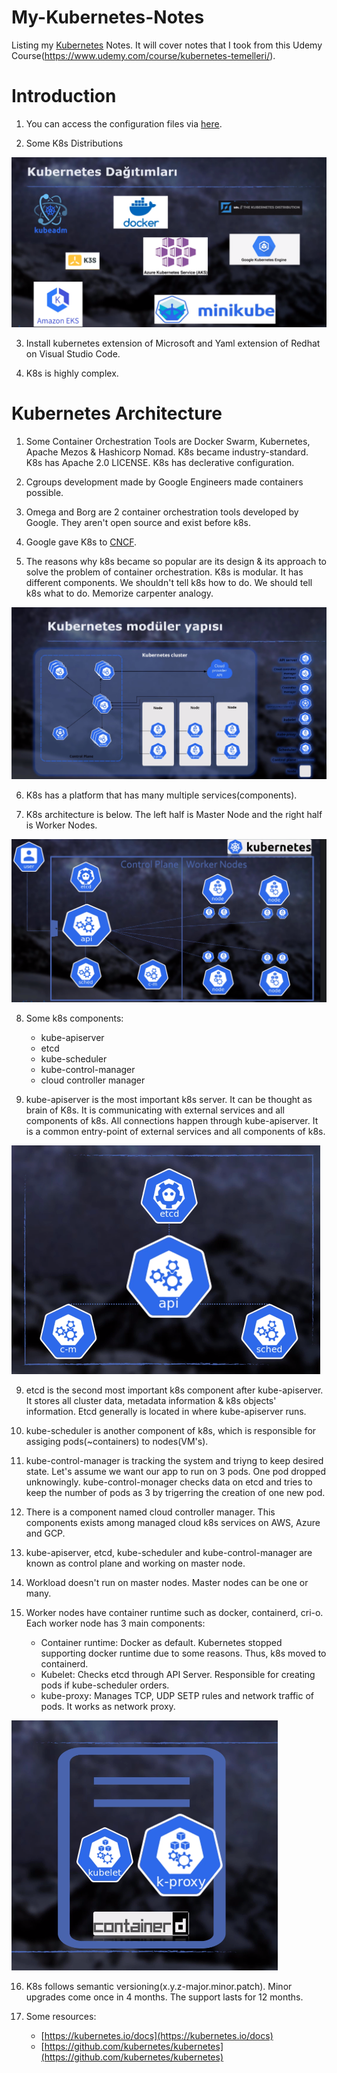 # My-Kubernetes-Notes
Listing my [Kubernetes](https://kubernetes.io/docs) Notes. It will cover notes that I took from this Udemy Course(https://www.udemy.com/course/kubernetes-temelleri/).

# Introduction

1) You can access the configuration files via [here](https://github.com/aytitech/k8sfundamentals).

2) Some K8s Distributions

![here](./images/001.png)

3) Install kubernetes extension of Microsoft and Yaml extension of Redhat on Visual Studio Code.

4) K8s is highly complex.

# Kubernetes Architecture

1) Some Container Orchestration Tools are Docker Swarm, Kubernetes, Apache Mezos & Hashicorp Nomad. K8s became industry-standard. K8s has Apache 2.0 LICENSE. K8s has declerative configuration.

2) Cgroups development made by Google Engineers made containers possible.

3) Omega and Borg are 2 container orchestration tools developed by Google. They aren't open source and exist before k8s.

4) Google gave K8s to [CNCF](https://cncf.io).

5) The reasons why k8s became so popular are its design & its approach to solve the problem of container orchestration. K8s is modular. It has different components. We shouldn't tell k8s how to do. We should tell k8s what to do. Memorize carpenter analogy.

![here](./images/002.png)

6) K8s has a platform that has many multiple services(components).

7) K8s architecture is below. The left half is Master Node and the right half is Worker Nodes.

![here](./images/003.png)

8) Some k8s components:
    - kube-apiserver
    - etcd
    - kube-scheduler 
    - kube-control-manager
    - cloud controller manager

8) kube-apiserver is the most important k8s server. It can be thought as brain of K8s. It is communicating with external services and all components of k8s. All connections happen through kube-apiserver. It is a common entry-point of external services and all components of k8s.

![here](./images/004.png)

9) etcd is the second most important k8s component after kube-apiserver. It stores all cluster data, metadata information & k8s objects' information. Etcd generally is located in where kube-apiserver runs.

10) kube-scheduler is another component of k8s, which is responsible for assiging pods(~containers) to nodes(VM's).

11) kube-control-manager is tracking the system and triyng to keep desired state. Let's assume we want  our app to run on 3 pods. One pod dropped unknowingly. kube-control-monager checks data on etcd and tries to keep the number of pods as 3 by trigerring the creation of one new pod.

12) There is a component named cloud controller manager. This components exists among managed cloud k8s services on AWS, Azure and GCP.

13) kube-apiserver, etcd, kube-scheduler and kube-control-manager are known as control plane and working on master node.

14) Workload doesn't run on master nodes. Master nodes can be one or many.

15) Worker nodes have container runtime such as docker, containerd, cri-o. Each worker node has 3 main components:
    - Container runtime: Docker as default. Kubernetes stopped supporting docker runtime due to some reasons. Thus, k8s moved to containerd.
    - Kubelet: Checks etcd through API Server. Responsible for creating pods if kube-scheduler orders.
    - kube-proxy: Manages TCP, UDP SETP rules and network traffic of pods. It works as network proxy.

![here](./images/005.png)

16) K8s follows semantic versioning(x.y.z-major.minor.patch). Minor upgrades come once in 4 months. The support lasts for 12 months.

17) Some resources:
    - [https://kubernetes.io/docs](https://kubernetes.io/docs)
    - [https://github.com/kubernetes/kubernetes](https://github.com/kubernetes/kubernetes)



